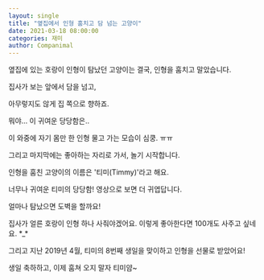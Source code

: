 ```yaml
---
layout: single
title: "옆집에서 인형 훔치고 담 넘는 고양이"
date: 2021-03-18 08:00:00
categories: 재미
author: Companimal
---
```


옆집에 있는 호랑이 인형이 탐났던 고양이는 결국, 인형을 훔치고 말았습니다.

집사가 보는 앞에서 담을 넘고,

아무렇지도 않게 집 쪽으로 향하죠.

뭐야... 이 귀여운 당당함은..

이 와중에 자기 몸만 한 인형 물고 가는 모습이 심쿵. ㅠㅠ

그리고 마지막에는 좋아하는 자리로 가서, 놀기 시작합니다.

인형을 훔친 고양이의 이름은 '티미(Timmy)'라고 해요.

너무나 귀여운 티미의 당당함! 영상으로 보면 더 귀엽답니다.

얼마나 탐났으면 도벽을 할까요!

집사가 얼른 호랑이 인형 하나 사줘야겠어요. 이렇게 좋아한다면 100개도 사주고 싶네요. \*\_\*

그리고 지난 2019년 4월, 티미의 8번째 생일을 맞이하고 인형을 선물로 받았어요!

생일 축하하고, 이제 훔쳐 오지 말자 티미얌~
